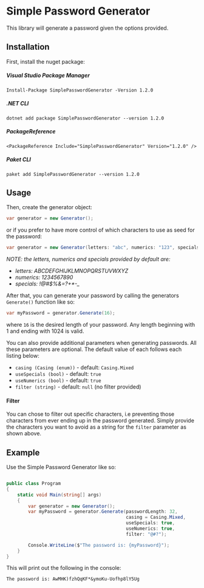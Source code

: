 # Simple Password Generator
This library will generate a password given the options provided.

## Installation
First, install the nuget package:

##### Visual Studio Package Manager
```
Install-Package SimplePasswordGenerator -Version 1.2.0
```

##### .NET CLI
```
dotnet add package SimplePasswordGenerator --version 1.2.0
```

##### PackageReference
```
<PackageReference Include="SimplePasswordGenerator" Version="1.2.0" />
```

##### Paket CLI
```
paket add SimplePasswordGenerator --version 1.2.0
```

## Usage

Then, create the generator object:

```csharp
var generator = new Generator();
```
or if you prefer to have more control of which characters to use as seed for the password:

```csharp
var generator = new Generator(letters: "abc", numerics: "123", specials: "@#?");
```
_NOTE: the letters, numerics and specials provided by default are:_
+ _letters: ABCDEFGHIJKLMNOPQRSTUVWXYZ_
+ _numerics: 1234567890_
+ _specials: !@#$%&[]()=?+*-\__

After that, you can generate your password by calling the generators `Generate()` function like so:

```csharp
var myPassword = generator.Generate(16);
```

where `16` is the desired length of your password. Any length beginning with 1 and ending with 1024 is valid. 

You can also provide additional parameters when generating passwords. All these parameters are optional. The default value of each follows each listing below:

+ `casing (Casing (enum))` - default: `Casing.Mixed`
+ `useSpecials (bool)` - default: `true` 
+ `useNumerics (bool)` - default: `true` 
+ `filter (string)` - default: `null` (no filter provided)

#### Filter
You can chose to filter out specific characters, i.e preventing those characters from ever ending up in the password generated. Simply provide the characters you want to avoid as a string for the `filter` parameter as shown above.

## Example
Use the Simple Password Generator like so:



```csharp

public class Program 
{
    static void Main(string[] args) 
    {
        var generator = new Generator();
        var myPassword = generator.Generate(passwordLength: 32, 
                                            casing = Casing.Mixed,
                                            useSpecials: true,
                                            useNumerics: true,
                                            filter: "@#?");

        Console.WriteLine($"The password is: {myPassword}");
    }
}
```

This will print out the following in the console:
```
The password is: AwMHK)fzhQqKF*&ymoKu-Uofhp8lY5Ug
```